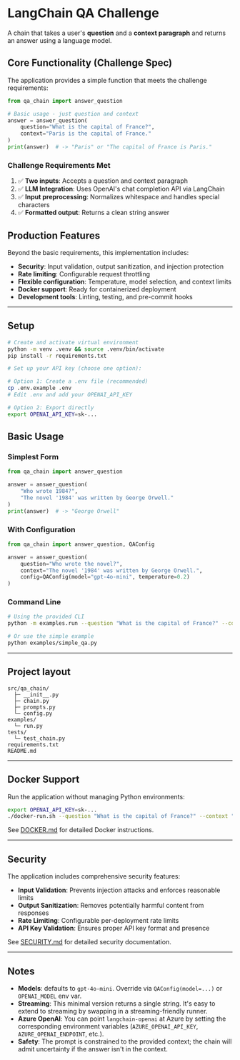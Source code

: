 # LangChain QA Challenge

A chain that takes a user's **question** and a **context paragraph** and returns an answer using a language model.

## Core Functionality (Challenge Spec)

The application provides a simple function that meets the challenge requirements:

```python
from qa_chain import answer_question

# Basic usage - just question and context
answer = answer_question(
    question="What is the capital of France?",
    context="Paris is the capital of France."
)
print(answer)  # -> "Paris" or "The capital of France is Paris."
```

### Challenge Requirements Met
1. ✅ **Two inputs**: Accepts a question and context paragraph
2. ✅ **LLM Integration**: Uses OpenAI's chat completion API via LangChain
3. ✅ **Input preprocessing**: Normalizes whitespace and handles special characters
4. ✅ **Formatted output**: Returns a clean string answer

## Production Features

Beyond the basic requirements, this implementation includes:

- **Security**: Input validation, output sanitization, and injection protection
- **Rate limiting**: Configurable request throttling
- **Flexible configuration**: Temperature, model selection, and context limits
- **Docker support**: Ready for containerized deployment
- **Development tools**: Linting, testing, and pre-commit hooks

---

## Setup

```bash
# Create and activate virtual environment
python -m venv .venv && source .venv/bin/activate
pip install -r requirements.txt

# Set up your API key (choose one option):

# Option 1: Create a .env file (recommended)
cp .env.example .env
# Edit .env and add your OPENAI_API_KEY

# Option 2: Export directly
export OPENAI_API_KEY=sk-...
```

## Basic Usage

### Simplest Form

```python
from qa_chain import answer_question

answer = answer_question(
    "Who wrote 1984?",
    "The novel '1984' was written by George Orwell."
)
print(answer)  # -> "George Orwell"
```

### With Configuration

```python
from qa_chain import answer_question, QAConfig

answer = answer_question(
    question="Who wrote the novel?",
    context="The novel '1984' was written by George Orwell.",
    config=QAConfig(model="gpt-4o-mini", temperature=0.2)
)
```

### Command Line

```bash
# Using the provided CLI
python -m examples.run --question "What is the capital of France?" --context "Paris is the capital of France."

# Or use the simple example
python examples/simple_qa.py
```

---

## Project layout

```
src/qa_chain/
  ├─ __init__.py
  ├─ chain.py
  ├─ prompts.py
  └─ config.py
examples/
  └─ run.py
tests/
  └─ test_chain.py
requirements.txt
README.md
```

---

## Docker Support

Run the application without managing Python environments:

```bash
export OPENAI_API_KEY=sk-...
./docker-run.sh --question "What is the capital of France?" --context "Paris is the capital of France."
```

See [DOCKER.md](DOCKER.md) for detailed Docker instructions.

---

## Security

The application includes comprehensive security features:

- **Input Validation**: Prevents injection attacks and enforces reasonable limits
- **Output Sanitization**: Removes potentially harmful content from responses
- **Rate Limiting**: Configurable per-deployment rate limits
- **API Key Validation**: Ensures proper API key format and presence

See [SECURITY.md](SECURITY.md) for detailed security documentation.

---

## Notes

- **Models**: defaults to `gpt-4o-mini`. Override via `QAConfig(model=...)` or `OPENAI_MODEL` env var.
- **Streaming**: This minimal version returns a single string. It's easy to extend to streaming by swapping in a streaming-friendly runner.
- **Azure OpenAI**: You can point `langchain-openai` at Azure by setting the corresponding environment variables (`AZURE_OPENAI_API_KEY`, `AZURE_OPENAI_ENDPOINT`, etc.).
- **Safety**: The prompt is constrained to the provided context; the chain will admit uncertainty if the answer isn't in the context.

